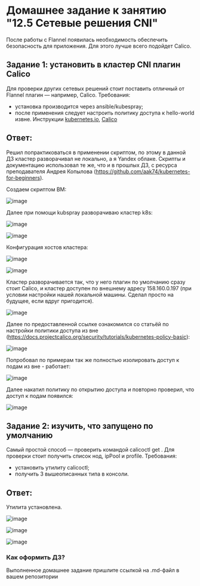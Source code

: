 # Домашнее задание к занятию "12.5 Сетевые решения CNI"
После работы с Flannel появилась необходимость обеспечить безопасность для приложения. Для этого лучше всего подойдет Calico.
## Задание 1: установить в кластер CNI плагин Calico
Для проверки других сетевых решений стоит поставить отличный от Flannel плагин — например, Calico. Требования: 
* установка производится через ansible/kubespray;
* после применения следует настроить политику доступа к hello-world извне. Инструкции [kubernetes.io](https://kubernetes.io/docs/concepts/services-networking/network-policies/), [Calico](https://docs.projectcalico.org/about/about-network-policy)

## Ответ: 

Решил попрактиковаться в применении скриптом, по этому в данной ДЗ кластер разворачивал не локально, а я Yandex облаке. Скрипты и документацию использовал те же, что и в прошлых ДЗ, с ресурса преподавателя Андрея Копылова (https://github.com/aak74/kubernetes-for-beginners).
 
Создаем скриптом ВМ:

![image](https://user-images.githubusercontent.com/92969676/189821817-8726333e-0838-4c86-b9a3-1f6a602c94a7.png)

Далее при помощи kubspray разворачиваю кластер k8s: 

![image](https://user-images.githubusercontent.com/92969676/189826950-783fe643-6bec-45da-b1f0-3a74302a3107.png)

![image](https://user-images.githubusercontent.com/92969676/189831427-3e4fa855-4292-4ca9-860a-195f5d828d25.png)

Конфигурация хостов кластера:

![image](https://user-images.githubusercontent.com/92969676/189827559-9cd89079-65fe-434c-a5ad-6444b2fb1ed7.png)

![image](https://user-images.githubusercontent.com/92969676/189827488-e874305a-9cc3-47d5-a251-72da9d3a422b.png)

Кластер разворачивается так, что у него плагин по умолчанию сразу стоит Calico, и кластер доступен по внешнему адресу 158.160.0.197 (при условии настройки нашей локальной машины. Сделал просто на будущее, если вдруг пригодится).

![image](https://user-images.githubusercontent.com/92969676/189844034-3af3dfb3-5a45-4a53-8d79-79a185877d06.png)



Далее по предоставленной ссылке ознакомился со статьёй по настройки политики доступа из вне (https://docs.projectcalico.org/security/tutorials/kubernetes-policy-basic):

![image](https://user-images.githubusercontent.com/92969676/189836399-7b605906-9289-472b-861e-223af3a58a43.png)

Попробовал по примерам так же полностью изолировать доступ к подам из вне - работает:

![image](https://user-images.githubusercontent.com/92969676/189837717-b62f7284-6959-4cb2-99d8-605614167b72.png)

Далее накатил политику по открытию доступа и повторно проверил, что доступ к подам появился:

![image](https://user-images.githubusercontent.com/92969676/189838075-35bd3dfc-e52c-42da-8bce-5f7f48cbf5bb.png)

## Задание 2: изучить, что запущено по умолчанию
Самый простой способ — проверить командой calicoctl get <type>. Для проверки стоит получить список нод, ipPool и profile.
Требования: 
* установить утилиту calicoctl;
* получить 3 вышеописанных типа в консоли.

## Ответ: 
 
Утилита установлена.

![image](https://user-images.githubusercontent.com/92969676/189840100-8837fc82-1eb4-46b5-9958-9cb764518414.png)

![image](https://user-images.githubusercontent.com/92969676/189840572-3e4ba651-bce5-4d6f-9410-9a65b0b00d9e.png)

![image](https://user-images.githubusercontent.com/92969676/189840994-e824a4c0-124b-4d5e-bd81-a32ee115d05a.png)

### Как оформить ДЗ?

Выполненное домашнее задание пришлите ссылкой на .md-файл в вашем репозитории
  
 
